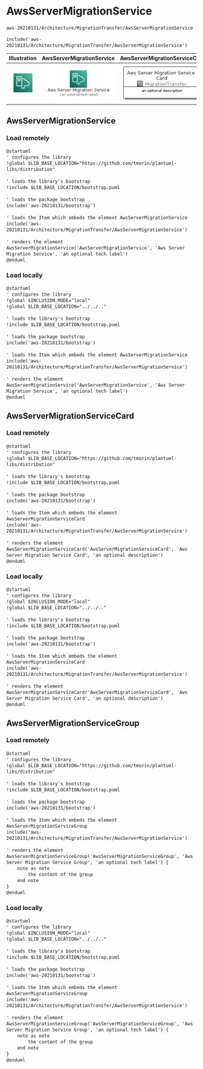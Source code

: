 # AwsServerMigrationService


```text
aws-20210131/Architecture/MigrationTransfer/AwsServerMigrationService
```

```text
include('aws-20210131/Architecture/MigrationTransfer/AwsServerMigrationService')
```



| Illustration | AwsServerMigrationService | AwsServerMigrationServiceCard | AwsServerMigrationServiceGroup |
| :---: | :---: | :---: | :---: |
| ![illustration for Illustration](../../../aws-20210131/Architecture/MigrationTransfer/AwsServerMigrationService.png) | ![illustration for AwsServerMigrationService](../../../aws-20210131/Architecture/MigrationTransfer/AwsServerMigrationService.Local.png) | ![illustration for AwsServerMigrationServiceCard](../../../aws-20210131/Architecture/MigrationTransfer/AwsServerMigrationServiceCard.Local.png) | ![illustration for AwsServerMigrationServiceGroup](../../../aws-20210131/Architecture/MigrationTransfer/AwsServerMigrationServiceGroup.Local.png) |




## AwsServerMigrationService

### Load remotely
```plantuml
@startuml
' configures the library
!global $LIB_BASE_LOCATION="https://github.com/tmorin/plantuml-libs/distribution"

' loads the library's bootstrap
!include $LIB_BASE_LOCATION/bootstrap.puml

' loads the package bootstrap
include('aws-20210131/bootstrap')

' loads the Item which embeds the element AwsServerMigrationService
include('aws-20210131/Architecture/MigrationTransfer/AwsServerMigrationService')

' renders the element
AwsServerMigrationService('AwsServerMigrationService', 'Aws Server Migration Service', 'an optional tech label')
@enduml
```

### Load locally
```plantuml
@startuml
' configures the library
!global $INCLUSION_MODE="local"
!global $LIB_BASE_LOCATION="../../.."

' loads the library's bootstrap
!include $LIB_BASE_LOCATION/bootstrap.puml

' loads the package bootstrap
include('aws-20210131/bootstrap')

' loads the Item which embeds the element AwsServerMigrationService
include('aws-20210131/Architecture/MigrationTransfer/AwsServerMigrationService')

' renders the element
AwsServerMigrationService('AwsServerMigrationService', 'Aws Server Migration Service', 'an optional tech label')
@enduml
```

## AwsServerMigrationServiceCard

### Load remotely
```plantuml
@startuml
' configures the library
!global $LIB_BASE_LOCATION="https://github.com/tmorin/plantuml-libs/distribution"

' loads the library's bootstrap
!include $LIB_BASE_LOCATION/bootstrap.puml

' loads the package bootstrap
include('aws-20210131/bootstrap')

' loads the Item which embeds the element AwsServerMigrationServiceCard
include('aws-20210131/Architecture/MigrationTransfer/AwsServerMigrationService')

' renders the element
AwsServerMigrationServiceCard('AwsServerMigrationServiceCard', 'Aws Server Migration Service Card', 'an optional description')
@enduml
```

### Load locally
```plantuml
@startuml
' configures the library
!global $INCLUSION_MODE="local"
!global $LIB_BASE_LOCATION="../../.."

' loads the library's bootstrap
!include $LIB_BASE_LOCATION/bootstrap.puml

' loads the package bootstrap
include('aws-20210131/bootstrap')

' loads the Item which embeds the element AwsServerMigrationServiceCard
include('aws-20210131/Architecture/MigrationTransfer/AwsServerMigrationService')

' renders the element
AwsServerMigrationServiceCard('AwsServerMigrationServiceCard', 'Aws Server Migration Service Card', 'an optional description')
@enduml
```

## AwsServerMigrationServiceGroup

### Load remotely
```plantuml
@startuml
' configures the library
!global $LIB_BASE_LOCATION="https://github.com/tmorin/plantuml-libs/distribution"

' loads the library's bootstrap
!include $LIB_BASE_LOCATION/bootstrap.puml

' loads the package bootstrap
include('aws-20210131/bootstrap')

' loads the Item which embeds the element AwsServerMigrationServiceGroup
include('aws-20210131/Architecture/MigrationTransfer/AwsServerMigrationService')

' renders the element
AwsServerMigrationServiceGroup('AwsServerMigrationServiceGroup', 'Aws Server Migration Service Group', 'an optional tech label') {
    note as note
        the content of the group
    end note
}
@enduml
```

### Load locally
```plantuml
@startuml
' configures the library
!global $INCLUSION_MODE="local"
!global $LIB_BASE_LOCATION="../../.."

' loads the library's bootstrap
!include $LIB_BASE_LOCATION/bootstrap.puml

' loads the package bootstrap
include('aws-20210131/bootstrap')

' loads the Item which embeds the element AwsServerMigrationServiceGroup
include('aws-20210131/Architecture/MigrationTransfer/AwsServerMigrationService')

' renders the element
AwsServerMigrationServiceGroup('AwsServerMigrationServiceGroup', 'Aws Server Migration Service Group', 'an optional tech label') {
    note as note
        the content of the group
    end note
}
@enduml
```


